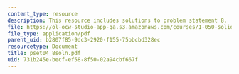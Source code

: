 ```yaml
---
content_type: resource
description: This resource includes solutions to problem statement 8.
file: https://ol-ocw-studio-app-qa.s3.amazonaws.com/courses/1-050-solid-mechanics-fall-2004/731b245ebecfef588f5002a94cbf667f_pset04_8soln.pdf
file_type: application/pdf
parent_uid: b2807f85-9dc3-2920-f155-75bbcbd328ec
resourcetype: Document
title: pset04_8soln.pdf
uid: 731b245e-becf-ef58-8f50-02a94cbf667f
---
```

